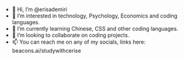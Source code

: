 - 👋 Hi, I’m @erisademiri
- 👀 I’m interested in technology, Psychology, Economics and coding languages.
- 🌱 I’m currently learning Chinese, CSS and other coding languages.
- 💞️ I’m looking to collaborate on coding projects.
- 📫 You can reach me on any of my socials, links here: beacons.ai/studywithcerise

<!---
erisademiri/erisademiri is a ✨ special ✨ repository because its `README.md` (this file) appears on your GitHub profile.
You can click the Preview link to take a look at your changes.
--->
